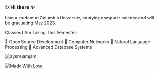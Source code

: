 ### ✨ Hi there ✨

I am a student at Columbia University, studying computer science and will be graduating May 2023.

Classes I Am Taking This Semester:

🌱 Open Source Development
🌱 Computer Networks
🌱 Natural Language Processing
🌱 Advanced Database Systems

<p align="left"> <img src="https://komarev.com/ghpvc/?username=ayshajamjam&label=Profile%20views&color=0e75b6&style=flat" alt="ayshajamjam" /></p>

[![Made With Love](https://img.shields.io/badge/Made%20With-Love-orange.svg)](https://github.com/chetanraj/awesome-github-badges)
